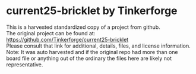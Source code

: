 
# current25-bricklet by Tinkerforge  
This is a harvested standardized copy of a project from github.  
The original project can be found at:  
https://github.com/Tinkerforge/current25-bricklet  
Please consult that link for additional, details, files, and license information.  
Note: It was auto harvested and if the original repo had more than one board file or anything out of the ordinary the files here are likely not representative.  
    